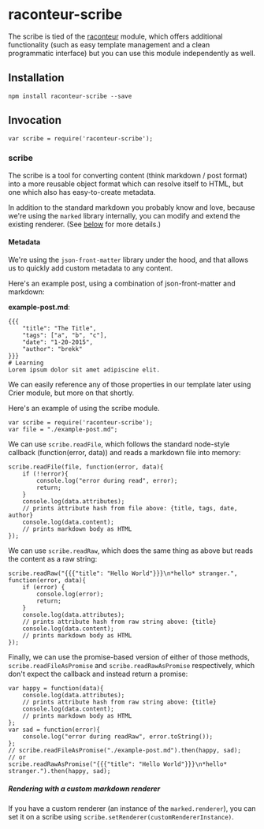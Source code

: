 # raconteur-scribe

The scribe is tied of the [raconteur][] module, which offers additional functionality (such as easy template management and a clean programmatic interface) but you can use this module independently as well.

[raconteur]: https://www.npmjs.com/package/raconteur "The raconteur module"

## Installation

    npm install raconteur-scribe --save

## Invocation

    var scribe = require('raconteur-scribe');

### scribe

The scribe is a tool for converting content (think markdown / post format) into a more reusable object format which can resolve itself to HTML, but one which also has easy-to-create metadata.

In addition to the standard markdown you probably know and love, because we're using the `marked` library internally, you can modify and extend the existing renderer. (See [below][custom-renderer] for more details.)

[custom-renderer]: #custom-renderer "Rendering with a custom markdown renderer"

#### Metadata

We're using the `json-front-matter` library under the hood, and that allows us to quickly add custom metadata to any content.

Here's an example post, using a combination of json-front-matter and markdown:

**example-post.md**:

    {{{
        "title": "The Title",
        "tags": ["a", "b", "c"],
        "date": "1-20-2015",
        "author": "brekk"
    }}}
    # Learning 
    Lorem ipsum dolor sit amet adipiscine elit.

We can easily reference any of those properties in our template later using Crier module, but more on that shortly.

Here's an example of using the scribe module.

    var scribe = require('raconteur-scribe');
    var file = "./example-post.md";

We can use `scribe.readFile`, which follows the standard node-style callback (function(error, data)) and reads a markdown file into memory:

    scribe.readFile(file, function(error, data){
        if (!!error){
            console.log("error during read", error);
            return;
        }
        console.log(data.attributes);
        // prints attribute hash from file above: {title, tags, date, author}
        console.log(data.content);
        // prints markdown body as HTML
    });

We can use `scribe.readRaw`, which does the same thing as above but reads the content as a raw string:

    scribe.readRaw("{{{"title": "Hello World"}}}\n*hello* stranger.", function(error, data){
        if (error) {
            console.log(error);
            return;
        }
        console.log(data.attributes);
        // prints attribute hash from raw string above: {title}
        console.log(data.content);
        // prints markdown body as HTML
    });

Finally, we can use the promise-based version of either of those methods, `scribe.readFileAsPromise` and `scribe.readRawAsPromise` respectively, which don't expect the callback and instead return a promise:

    var happy = function(data){
        console.log(data.attributes);
        // prints attribute hash from raw string above: {title}
        console.log(data.content);
        // prints markdown body as HTML
    };
    var sad = function(error){
        console.log("error during readRaw", error.toString());
    };
    // scribe.readFileAsPromise("./example-post.md").then(happy, sad);
    // or
    scribe.readRawAsPromise("{{{"title": "Hello World"}}}\n*hello* stranger.").then(happy, sad);

##### Rendering with a custom markdown renderer

If you have a custom renderer (an instance of the `marked.renderer`), you can set it on a scribe using `scribe.setRenderer(customRendererInstance)`.